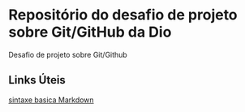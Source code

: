 # Repositório do desafio de projeto sobre Git/GitHub da Dio
Desafio de projeto sobre Git/Github

## Links Úteis
[sintaxe basica Markdown](https://www.markdownguide.org/basic-syntax/)

